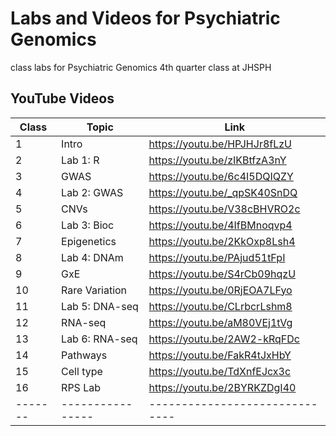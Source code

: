 # Labs and Videos for Psychiatric Genomics

class labs for Psychiatric Genomics 4th quarter class at JHSPH

## YouTube Videos

| Class | Topic          | Link                         |
|-------|----------------|------------------------------|
|   1   |      Intro     | https://youtu.be/HPJHJr8fLzU |
|   2   |    Lab 1: R    | https://youtu.be/zIKBtfzA3nY |
|   3   |      GWAS      | https://youtu.be/6c4I5DQIQZY |
|   4   |   Lab 2: GWAS  | https://youtu.be/_qpSK40SnDQ |
|   5   |      CNVs      | https://youtu.be/V38cBHVRO2c |
|   6   |   Lab 3: Bioc  | https://youtu.be/4IfBMnoqvp4 |
|   7   |   Epigenetics  | https://youtu.be/2KkOxp8Lsh4 |
|   8   |   Lab 4: DNAm  | https://youtu.be/PAjud51tFpI |
|   9   |       GxE      | https://youtu.be/S4rCb09hqzU |
|   10  | Rare Variation | https://youtu.be/0RjEOA7LFyo |
|   11  | Lab 5: DNA-seq | https://youtu.be/CLrbcrLshm8 |
|   12  |     RNA-seq    | https://youtu.be/aM80VEj1tVg |
|   13  | Lab 6: RNA-seq | https://youtu.be/2AW2-kRqFDc |
|   14  |   Pathways     | https://youtu.be/FakR4tJxHbY |
|   15  |  Cell type     | https://youtu.be/TdXnfEJcx3c |
|   16  |   RPS Lab      | https://youtu.be/2BYRKZDgI40 |
|-------|----------------|------------------------------|

